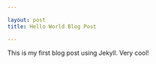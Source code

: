 ```yaml
---

layout: post
title: Hello World Blog Post

---
```


This is my first blog post using Jekyll. Very cool!